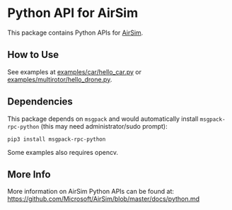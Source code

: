 # Python API for AirSim

This package contains Python APIs for [AirSim](https://github.com/microsoft/airsim).

## How to Use
See examples at [examples/car/hello_car.py](https://github.com/Microsoft/AirSim/blob/master/PythonClient/car/hello_car.py) or [examples/multirotor/hello_drone.py](https://github.com/microsoft/AirSim/blob/master/PythonClient/multirotor/hello_drone.py).

## Dependencies
This package depends on `msgpack` and would automatically install `msgpack-rpc-python` (this may need administrator/sudo prompt):
```
pip3 install msgpack-rpc-python
```

Some examples also requires opencv.

## More Info

More information on AirSim Python APIs can be found at:
https://github.com/Microsoft/AirSim/blob/master/docs/python.md

